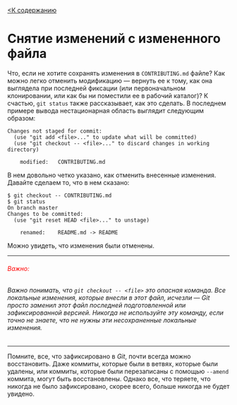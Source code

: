[<К содержанию](./%D0%9F%D1%80%D0%BE%D1%87%D1%82%D0%B8.md)

# Снятие изменений с измененного файла

Что, если не хотите сохранять изменения в `CONTRIBUTING.md` файле? Как можно легко отменить модификацию — вернуть ее к тому, как она выглядела при последней фиксации (или первоначальном клонировании, или как бы ни поместили ее в рабочий каталог)? К счастью, `git status` также рассказывает, как это сделать. В последнем примере вывода нестационарная область выглядит следующим образом:

```bush=
Changes not staged for commit:
  (use "git add <file>..." to update what will be committed)
  (use "git checkout -- <file>..." to discard changes in working directory)

    modified:   CONTRIBUTING.md
```

В нем довольно четко указано, как отменить внесенные изменения. Давайте сделаем то, что в нем сказано:

```bush=
$ git checkout -- CONTRIBUTING.md
$ git status
On branch master
Changes to be committed:
  (use "git reset HEAD <file>..." to unstage)

    renamed:    README.md -> README
```

Можно увидеть, что изменения были отменены.
***
###### <font color="red">Важно:</font>
###### Важно понимать, что `git checkout -- <file>` это опасная команда. Все локальные изменения, которые внесли в этот файл, исчезли — *Git* просто заменил этот файл последней подготовленной или зафиксированной версией. Никогда не используйте эту команду, если точно не знаете, что не нужны эти несохраненные локальные изменения.
***

Помните, все, что зафиксировано в *Git*, почти всегда можно восстановить. Даже коммиты, которые были в ветвях, которые были удалены, или коммиты, которые были перезаписаны с помощью `--amend ` коммита, могут быть восстановлены. Однако все, что теряете, что никогда не было зафиксировано, скорее всего, больше никогда не будет увидено.